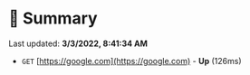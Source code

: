 # 📖 Summary
Last updated: **3/3/2022, 8:41:34 AM**

- `GET` [https://google.com](https://google.com) - **Up** (126ms)

